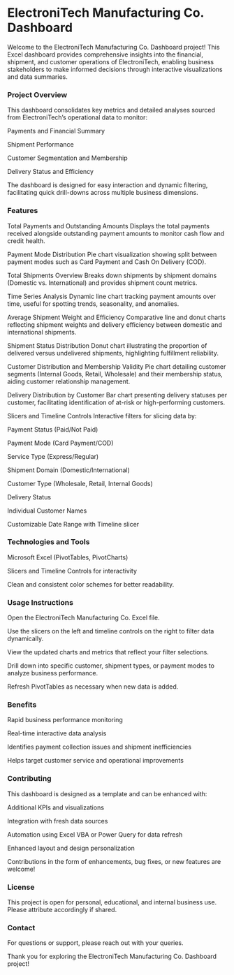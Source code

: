 # ElectroniTech Manufacturing Co. Dashboard
Welcome to the ElectroniTech Manufacturing Co. Dashboard project! This Excel dashboard provides comprehensive insights into the financial, shipment, and customer operations of ElectroniTech, enabling business stakeholders to make informed decisions through interactive visualizations and data summaries.

### Project Overview
This dashboard consolidates key metrics and detailed analyses sourced from ElectroniTech’s operational data to monitor:

Payments and Financial Summary

Shipment Performance

Customer Segmentation and Membership

Delivery Status and Efficiency

The dashboard is designed for easy interaction and dynamic filtering, facilitating quick drill-downs across multiple business dimensions.

### Features
Total Payments and Outstanding Amounts
Displays the total payments received alongside outstanding payment amounts to monitor cash flow and credit health.

Payment Mode Distribution
Pie chart visualization showing split between payment modes such as Card Payment and Cash On Delivery (COD).

Total Shipments Overview
Breaks down shipments by shipment domains (Domestic vs. International) and provides shipment count metrics.

Time Series Analysis
Dynamic line chart tracking payment amounts over time, useful for spotting trends, seasonality, and anomalies.

Average Shipment Weight and Efficiency
Comparative line and donut charts reflecting shipment weights and delivery efficiency between domestic and international shipments.

Shipment Status Distribution
Donut chart illustrating the proportion of delivered versus undelivered shipments, highlighting fulfillment reliability.

Customer Distribution and Membership Validity
Pie chart detailing customer segments (Internal Goods, Retail, Wholesale) and their membership status, aiding customer relationship management.

Delivery Distribution by Customer
Bar chart presenting delivery statuses per customer, facilitating identification of at-risk or high-performing customers.

Slicers and Timeline Controls
Interactive filters for slicing data by:

Payment Status (Paid/Not Paid)

Payment Mode (Card Payment/COD)

Service Type (Express/Regular)

Shipment Domain (Domestic/International)

Customer Type (Wholesale, Retail, Internal Goods)

Delivery Status

Individual Customer Names

Customizable Date Range with Timeline slicer

### Technologies and Tools
Microsoft Excel (PivotTables, PivotCharts)

Slicers and Timeline Controls for interactivity

Clean and consistent color schemes for better readability.

### Usage Instructions
Open the ElectroniTech Manufacturing Co. Excel file.

Use the slicers on the left and timeline controls on the right to filter data dynamically.

View the updated charts and metrics that reflect your filter selections.

Drill down into specific customer, shipment types, or payment modes to analyze business performance.

Refresh PivotTables as necessary when new data is added.

### Benefits
Rapid business performance monitoring

Real-time interactive data analysis

Identifies payment collection issues and shipment inefficiencies

Helps target customer service and operational improvements

### Contributing
This dashboard is designed as a template and can be enhanced with:

Additional KPIs and visualizations

Integration with fresh data sources

Automation using Excel VBA or Power Query for data refresh

Enhanced layout and design personalization

Contributions in the form of enhancements, bug fixes, or new features are welcome!

### License
This project is open for personal, educational, and internal business use. Please attribute accordingly if shared.

### Contact
For questions or support, please reach out with your queries.

Thank you for exploring the ElectroniTech Manufacturing Co. Dashboard project!
